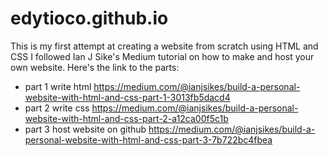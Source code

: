 # edytioco.github.io
This is my first attempt at creating a website from scratch using HTML and CSS
I followed Ian J Sike's Medium tutorial on how to make and host your own website.
Here's the link to the parts:
- part 1 write html https://medium.com/@ianjsikes/build-a-personal-website-with-html-and-css-part-1-3013fb5dacd4
- part 2 write css https://medium.com/@ianjsikes/build-a-personal-website-with-html-and-css-part-2-a12ca00f5c1b
- part 3 host website on github https://medium.com/@ianjsikes/build-a-personal-website-with-html-and-css-part-3-7b722bc4fbea
